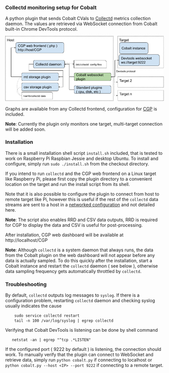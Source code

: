 ### Collectd monitoring setup for Cobalt

A python plugin that sends Cobalt CVals to [Collectd](https://collectd.org/)
metrics collection daemon. The values are retrieved via WebSocket connection
from Cobalt built-in Chrome DevTools protocol.

![](doc/Collectd_crop.png)

Graphs are available from any Collectd frontend, configuration for
[CGP](https://github.com/pommi/CGP) is included.

**Note**: Currently the plugin only monitors one target, multi-target
connection will be added soon.

### Installation

There is a small installation shell script `install.sh` included, that is
tested to work on Raspberry Pi Raspbian Jessie and desktop Ubuntu. To
install and configure, simply run `sudo ./install.sh` from the checkout
directory.

If you intend to run `collectd` and the CGP web frontend  on a Linux
target like Raspberry Pi, please first copy the plugin directory to a
convenient location on the target and run the install script from its shell.

Note that it is also possible to configure the plugin to connect from host to
remote target like Pi, however this is useful if the rest of the `collectd`
data streams are sent to a host in a [networked configuration](https://collectd.org/wiki/index.php/Networking_introduction)
and not detailed here.

**Note**: The script also enables RRD and CSV data outputs, RRD is required
for CGP to display the data and CSV is useful for post-processing.

After installation, CGP web dashboard will be available at
http://localhost/CGP

**Note**: Although `collectd` is a system daemon that always runs, the data
from the Cobalt plugin on the web dashboard will not appear before any data
is actually sampled. To do this quickly after the installation, start a
Cobalt instance and restart the `collectd` daemon ( see below ), otherwise
data sampling frequency gets automatically throttled by `collectd`.

### Troubleshooting

By default, `collectd` outputs log messages to `syslog`. If there is a
configuration problem, restarting `collectd` daemon and checking syslog usually
indicates the cause

```
    sudo service collectd restart
    tail -n 100 /var/log/syslog | egrep collectd
```

Verifying that Cobalt DevTools is listening can be done by shell command

```
   netstat -an | egrep "^tcp .*LISTEN"
```

If the configured port ( 9222 by default ) is listening, the connection
should work. To manually verify that the plugin can connect to WebSocket
and retrieve data, simply run `python cobalt.py` if connecting to localhost
or `python cobalt.py --host <IP> --port 9222` if connecting to a remote target.
